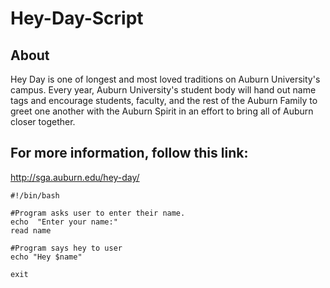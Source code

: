 # Hey-Day-Script

## About

Hey Day is one of longest and most loved traditions on Auburn University's campus. Every year, Auburn University's student body will hand out name tags and encourage students, faculty, and the rest of the Auburn Family to greet one another with the Auburn Spirit in an effort to bring all of Auburn closer together.

## For more information, follow this link:

http://sga.auburn.edu/hey-day/

```Shell
#!/bin/bash

#Program asks user to enter their name.
echo  "Enter your name:"
read name

#Program says hey to user
echo "Hey $name"

exit
```
